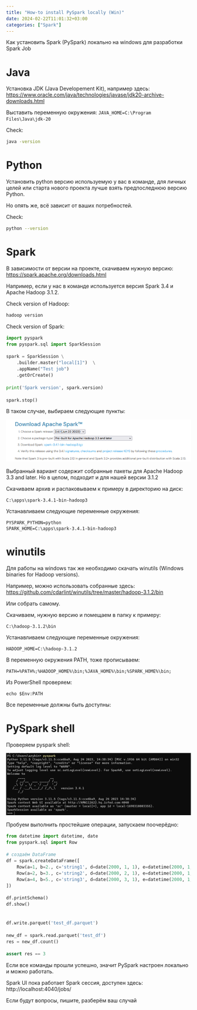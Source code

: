 ```yaml
---
title: "How-to install PySpark locally (Win)"
date: 2024-02-22T11:01:32+03:00
categories: ["Spark"]
---
```


Как установить Spark (PySpark) локально на windows для разработки Spark Job

<!--more-->

# Java

Установка JDK (Java Developement Kit), например здесь: 
https://www.oracle.com/java/technologies/javase/jdk20-archive-downloads.html

Выставить переменную окружения:
`JAVA_HOME=C:\Program Files\Java\jdk-20`

Check:
```bash
java -version
```

# Python

Установить python версию используемую у вас в команде, для личных целей или старта нового проекта лучше взять предпоследнюю версию Python.

Но опять же, всё зависит от ваших потребностей.

Check:
```bash
python --version
```

# Spark

В зависимости от версии на проекте, скачиваем нужную версию:
https://spark.apache.org/downloads.html

Например, если у нас в команде используется версия Spark 3.4 и Apache Hadoop 3.1.2.

Check version of Hadoop:
```bash
hadoop version
```

Check version of Spark:

```python
import pyspark
from pyspark.sql import SparkSession

spark = SparkSession \
    .builder.master("local[1]")  \
    .appName("Test job")
    .getOrCreate()

print('Spark version', spark.version)

spark.stop()

```

В таком случае, выбираем следующие пункты:

![download spark](/images/spark/install_spark.png "Download Apache Spark")

Выбранный вариант содержит собранные пакеты для Apache Hadoop 3.3 and later. 
Но в целом, подходит и для нашей версии 3.1.2

Скачиваем архив и распаковываем к примеру в директорию на диск:
```
C:\apps\spark-3.4.1-bin-hadoop3
```

Устанавливаем следующие переменные окружения:
```
PYSPARK_PYTHON=python
SPARK_HOME=C:\apps\spark-3.4.1-bin-hadoop3
```

# winutils

Для работы на windows так же необходимо скачать winutils (Windows binaries for Hadoop versions).

Например, можно использовать собранные здесь:
https://github.com/cdarlint/winutils/tree/master/hadoop-3.1.2/bin

Или собрать самому.

Скачиваем, нужную версию и помещаем в папку к примеру:
```
C:\hadoop-3.1.2\bin
```
Устанавливаем следующие переменные окружения:
```
HADOOP_HOME=C:\hadoop-3.1.2
```

В переменную окружения PATH, тоже прописываем:
```
PATH=%PATH%;%HADOOP_HOME%\bin;%JAVA_HOME%\bin;%SPARK_HOME%\bin;
```

Из PowerShell проверяем:
```
echo $Env:PATH
```

Все переменные должны быть доступны:

# PySpark shell

Проверяем pyspark shell:

![download spark](/images/spark/check_pyspark.png "Check pyspark shell")

Пробуем выполнить простейшие операции, запускаем поочерёдно:
```python
from datetime import datetime, date
from pyspark.sql import Row

# создаём DataFrame
df = spark.createDataFrame([
    Row(a=1, b=2., c='string1', d=date(2000, 1, 1), e=datetime(2000, 1, 1, 12, 0)),
    Row(a=2, b=3., c='string2', d=date(2000, 2, 1), e=datetime(2000, 1, 2, 12, 0)),
    Row(a=4, b=5., c='string3', d=date(2000, 3, 1), e=datetime(2000, 1, 3, 12, 0))
])

df.printSchema()
df.show()


df.write.parquet('test_df.parquet')

new_df = spark.read.parquet('test_df')
res = new_df.count()

assert res == 3

```

Если все команды прошли успешно, значит PySpark настроен локально и можно работать.

Spark UI пока работает Spark сессия, доступен здесь: http://localhost:4040/jobs/

Если будут вопросы, пишите, разберём ваш случай